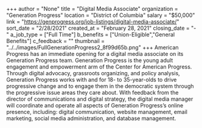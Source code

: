 +++
author = "None"
title = "Digital Media Associate"
organization = "Generation Progress"
location = "District of Columbia"
salary = "$50,000"
link = "https://genprogress.org/job-listings/digital-media-associate/"
sort_date = "2/28/2021"
created_at = "February 28, 2021"
closing_date = "-"
a_job_type = ["Full Time"]
b_benefits = ["Union-Eligible","General Benefits"]
c_feedback = ""
thumbnail = "../../images/FullGenerationProgress2_8f99d65b.png"
+++
American Progress has an immediate opening for a digital media associate on its Generation Progress team. Generation Progress is the young adult engagement and empowerment arm of the Center for American Progress. Through digital advocacy, grassroots organizing, and policy analysis, Generation Progress works with and for 18- to 35-year-olds to drive progressive change and to engage them in the democratic system through the progressive issue areas they care about. With feedback from the director of communications and digital strategy, the digital media manager will coordinate and operate all aspects of Generation Progress’s online presence, including: digital communication, website management, email marketing, social media administration, and database management.